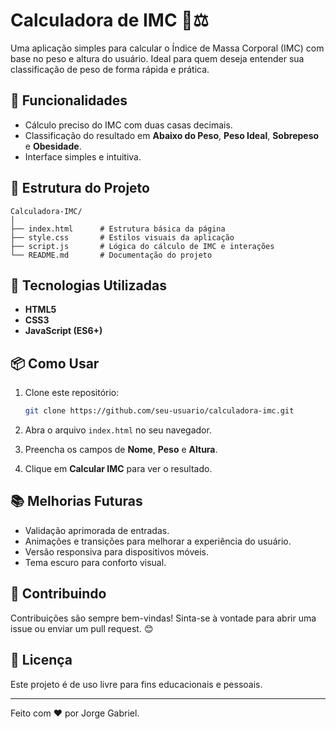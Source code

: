 # Calculadora de IMC 📏⚖️

Uma aplicação simples para calcular o Índice de Massa Corporal (IMC) com base no peso e altura do usuário. Ideal para quem deseja entender sua classificação de peso de forma rápida e prática.

## 📝 Funcionalidades

* Cálculo preciso do IMC com duas casas decimais.
* Classificação do resultado em **Abaixo do Peso**, **Peso Ideal**, **Sobrepeso** e **Obesidade**.
* Interface simples e intuitiva.

## 📁 Estrutura do Projeto

```
Calculadora-IMC/
│
├── index.html      # Estrutura básica da página
├── style.css       # Estilos visuais da aplicação
├── script.js       # Lógica do cálculo de IMC e interações
└── README.md       # Documentação do projeto
```

## 🚀 Tecnologias Utilizadas

* **HTML5**
* **CSS3**
* **JavaScript (ES6+)**

## 📦 Como Usar

1. Clone este repositório:

   ```bash
   git clone https://github.com/seu-usuario/calculadora-imc.git
   ```
2. Abra o arquivo `index.html` no seu navegador.
3. Preencha os campos de **Nome**, **Peso** e **Altura**.
4. Clique em **Calcular IMC** para ver o resultado.

## 📚 Melhorias Futuras

* Validação aprimorada de entradas.
* Animações e transições para melhorar a experiência do usuário.
* Versão responsiva para dispositivos móveis.
* Tema escuro para conforto visual.

## 🤝 Contribuindo

Contribuições são sempre bem-vindas! Sinta-se à vontade para abrir uma issue ou enviar um pull request. 😊

## 📝 Licença

Este projeto é de uso livre para fins educacionais e pessoais.

---

Feito com ❤️ por Jorge Gabriel.
